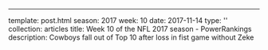 ---
template: post.html
season: 2017
week: 10
date: 2017-11-14
type: ''
collection: articles
title: Week 10 of the NFL 2017 season - PowerRankings
description: Cowboys fall out of Top 10 after loss in fist game without Zeke


